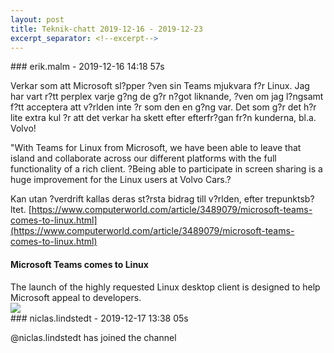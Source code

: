 ```yaml
---
layout: post
title: Teknik-chatt 2019-12-16 - 2019-12-23
excerpt_separator: <!--excerpt-->
---
```

<section class="message" markdown="1">
### erik.malm - 2019-12-16 14:18 57s

Verkar som att Microsoft sl?pper ?ven sin Teams mjukvara f?r Linux.
Jag har vart r?tt perplex varje g?ng de g?r n?got liknande, ?ven om jag l?ngsamt f?tt acceptera att v?rlden inte ?r som den en g?ng var.
Det som g?r det h?r lite extra kul ?r att det verkar ha skett efter efterfr?gan fr?n kunderna, bl.a. Volvo!

"With Teams for Linux from Microsoft, we have been able to leave that island and collaborate across our different platforms with the full functionality of a rich client. ?Being able to participate in screen sharing is a huge improvement for the Linux users at Volvo Cars.?

Kan utan ?verdrift kallas deras st?rsta bidrag till v?rlden, efter trepunktsb?ltet.
[https://www.computerworld.com/article/3489079/microsoft-teams-comes-to-linux.html](https://www.computerworld.com/article/3489079/microsoft-teams-comes-to-linux.html)

<div class="attachment"><h4>Microsoft Teams comes to Linux</h4><div class="text">The launch of the highly requested Linux desktop client is designed to help Microsoft appeal to developers.</div>
<a href="https://www.computerworld.com/article/3489079/microsoft-teams-comes-to-linux.html"><img src="https://images.idgesg.net/images/article/2019/12/screen-shot-2019-12-11-at-11.13.06-am-100821040-large.3x2.jpg" fallback="Microsoft Teams comes to Linux"/></a></div>
    
</section>
<section class="message" markdown="1">
### niclas.lindstedt - 2019-12-17 13:38 05s

@niclas.lindstedt has joined the channel

<!--excerpt-->
</section>